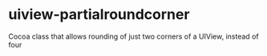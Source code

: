 uiview-partialroundcorner
=========================

Cocoa class that allows rounding of just two corners of a UIView, instead of four
